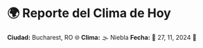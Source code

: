 # 🌍 Reporte del Clima de Hoy

**Ciudad:** Bucharest, RO 🌐
**Clima:** 🌫️ Niebla
**Fecha:** 📅 27, 11, 2024 🚀
